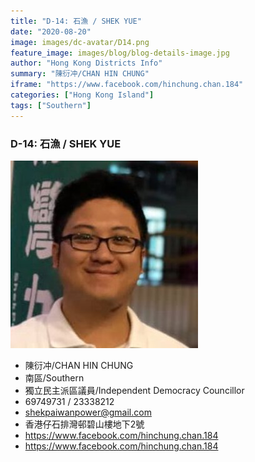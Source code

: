 ```yaml
---
title: "D-14: 石漁 / SHEK YUE"
date: "2020-08-20"
image: images/dc-avatar/D14.png
feature_image: images/blog/blog-details-image.jpg
author: "Hong Kong Districts Info"
summary: "陳衍冲/CHAN HIN CHUNG"
iframe: "https://www.facebook.com/hinchung.chan.184"
categories: ["Hong Kong Island"]
tags: ["Southern"]
---
```


### D-14: 石漁 / SHEK YUE  
![](/images/dc-avatar/D14.png)  

 - 陳衍冲/CHAN HIN CHUNG  
 - 南區/Southern  
 - 獨立民主派區議員/Independent Democracy Councillor  
 - 69749731 / 23338212  
 - shekpaiwanpower@gmail.com  
 - 香港仔石排灣邨碧山樓地下2號  
 - https://www.facebook.com/hinchung.chan.184  
 - https://www.facebook.com/hinchung.chan.184
